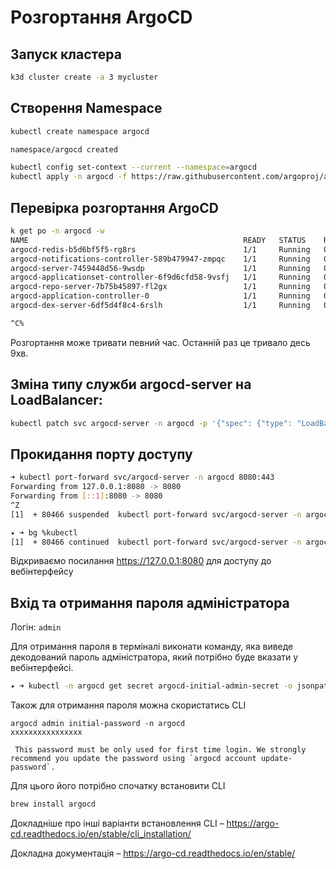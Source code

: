 # Розгортання ArgoCD

## Запуск кластера

```sh
k3d cluster create -a 3 mycluster 
```

## Створення Namespace

```sh
kubectl create namespace argocd

namespace/argocd created
```

```sh
kubectl config set-context --current --namespace=argocd
kubectl apply -n argocd -f https://raw.githubusercontent.com/argoproj/argo-cd/stable/manifests/install.yaml
```

## Перевірка розгортання ArgoCD

```sh
k get po -n argocd -w
NAME                                                READY   STATUS    RESTARTS   AGE
argocd-redis-b5d6bf5f5-rg8rs                        1/1     Running   0          20m
argocd-notifications-controller-589b479947-zmpqc    1/1     Running   0          20m
argocd-server-7459448d56-9wsdp                      1/1     Running   0          20m
argocd-applicationset-controller-6f9d6cfd58-9vsfj   1/1     Running   0          20m
argocd-repo-server-7b75b45897-fl2gx                 1/1     Running   0          20m
argocd-application-controller-0                     1/1     Running   0          20m
argocd-dex-server-6df5d4f8c4-6rslh                  1/1     Running   0          20m

^C%
```

Розгортання може тривати певний час. Останній раз це тривало десь 9хв.

## Зміна типу служби argocd-server на LoadBalancer:

```sh
kubectl patch svc argocd-server -n argocd -p '{"spec": {"type": "LoadBalancer"}}'
```

## Прокидання порту доступу

```sh
➜ kubectl port-forward svc/argocd-server -n argocd 8080:443
Forwarding from 127.0.0.1:8080 -> 8080
Forwarding from [::1]:8080 -> 8080
^Z
[1]  + 80466 suspended  kubectl port-forward svc/argocd-server -n argocd 8080:443

✦ ➜ bg %kubectl
[1]  + 80466 continued  kubectl port-forward svc/argocd-server -n argocd 8080:443
```

Відкриваємо посилання   <https://127.0.0.1:8080> для доступу до вебінтерфейсу

## Вхід та отримання пароля адміністратора

Логін:  `admin`

Для отримання пароля в терміналі виконати команду, яка виведе декодований пароль адміністратора, який потрібно буде вказати у вебінтерфейсі.

```sh
✦ ➜ kubectl -n argocd get secret argocd-initial-admin-secret -o jsonpath=" {.data.password}"|base64 -d; echo
```

Також для отримання пароля можна скористатись CLI

```log
argocd admin initial-password -n argocd
xxxxxxxxxxxxxxxx

 This password must be only used for first time login. We strongly recommend you update the password using `argocd account update-password`.
```

Для цього його потрібно спочатку встановити CLI

```sh
brew install argocd
```

Докладніше про інші варіанти встановлення CLI – <https://argo-cd.readthedocs.io/en/stable/cli_installation/>

Докладна документація – <https://argo-cd.readthedocs.io/en/stable/>

